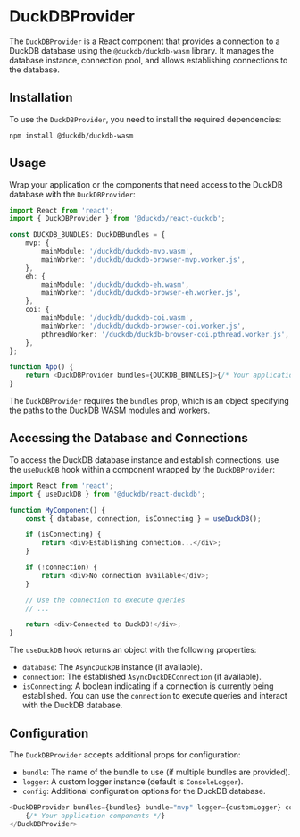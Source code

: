 # DuckDBProvider

The `DuckDBProvider` is a React component that provides a connection to a DuckDB database using the `@duckdb/duckdb-wasm` library. It manages the database instance, connection pool, and allows establishing connections to the database.

## Installation

To use the `DuckDBProvider`, you need to install the required dependencies:

```
npm install @duckdb/duckdb-wasm
```

## Usage

Wrap your application or the components that need access to the DuckDB database with the `DuckDBProvider`:

```ts
import React from 'react';
import { DuckDBProvider } from '@duckdb/react-duckdb';

const DUCKDB_BUNDLES: DuckDBBundles = {
    mvp: {
        mainModule: '/duckdb/duckdb-mvp.wasm',
        mainWorker: '/duckdb/duckdb-browser-mvp.worker.js',
    },
    eh: {
        mainModule: '/duckdb/duckdb-eh.wasm',
        mainWorker: '/duckdb/duckdb-browser-eh.worker.js',
    },
    coi: {
        mainModule: '/duckdb/duckdb-coi.wasm',
        mainWorker: '/duckdb/duckdb-browser-coi.worker.js',
        pthreadWorker: '/duckdb/duckdb-browser-coi.pthread.worker.js',
    },
};

function App() {
    return <DuckDBProvider bundles={DUCKDB_BUNDLES}>{/* Your application components */}</DuckDBProvider>;
}
```

The `DuckDBProvider` requires the `bundles` prop, which is an object specifying the paths to the DuckDB WASM modules and workers.

## Accessing the Database and Connections

To access the DuckDB database instance and establish connections, use the `useDuckDB` hook within a component wrapped by the `DuckDBProvider`:

```ts
import React from 'react';
import { useDuckDB } from '@duckdb/react-duckdb';

function MyComponent() {
    const { database, connection, isConnecting } = useDuckDB();

    if (isConnecting) {
        return <div>Establishing connection...</div>;
    }

    if (!connection) {
        return <div>No connection available</div>;
    }

    // Use the connection to execute queries
    // ...

    return <div>Connected to DuckDB!</div>;
}
```

The `useDuckDB` hook returns an object with the following properties:

-   `database`: The `AsyncDuckDB` instance (if available).
-   `connection`: The established `AsyncDuckDBConnection` (if available).
-   `isConnecting`: A boolean indicating if a connection is currently being established.
    You can use the `connection` to execute queries and interact with the DuckDB database.

## Configuration

The `DuckDBProvider` accepts additional props for configuration:

-   `bundle`: The name of the bundle to use (if multiple bundles are provided).
-   `logger`: A custom logger instance (default is `ConsoleLogger`).
-   `config`: Additional configuration options for the DuckDB database.

```ts
<DuckDBProvider bundles={bundles} bundle="mvp" logger={customLogger} config={{ filePath: '/path/to/database.db' }}>
    {/* Your application components */}
</DuckDBProvider>
```
